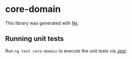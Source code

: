 # core-domain

This library was generated with [Nx](https://nx.dev).

## Running unit tests

Run `ng test core-domain` to execute the unit tests via [Jest](https://jestjs.io).
